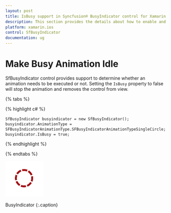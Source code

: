 ```yaml
---
layout: post
title: IsBusy support in Syncfusion® BusyIndicator control for Xamarin.iOS
description: This section provides the details about how to enable and disable animation in BusyIndicator for Xamarin.iOS
platform: xamarin.ios
control: SfBusyIndicator
documentation: ug
---
```


# Make Busy Animation Idle

SfBusyIndicator control provides support to determine whether an animation needs to be executed or not. Setting the `IsBusy` property to false will stop the animation and removes the control from view. 

{% tabs %}

{% highlight c# %}

	SfBusyIndicator busyindicator = new SfBusyIndicator();
	busyindicator.AnimationType = SFBusyIndicatorAnimationType.SFBusyIndicatorAnimationTypeSingleCircle;
	busyindicator.IsBusy = true;

{% endhighlight %}

{% endtabs %}

![The IsBusy_img1](images/IsBusy_img1.png)                 

BusyIndicator
{:.caption}